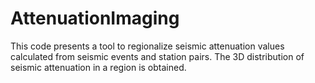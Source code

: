 # AttenuationImaging

This code presents a tool to regionalize seismic attenuation values calculated from seismic events and station pairs. The 3D distribution of seismic attenuation in a region is obtained.

